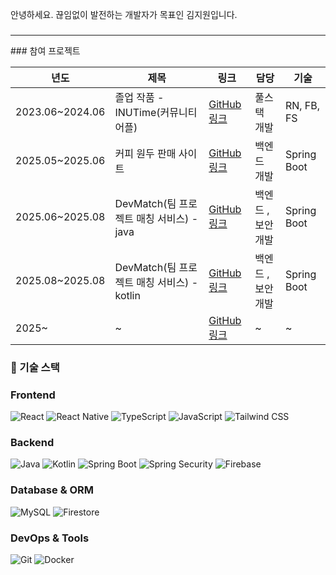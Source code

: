 안녕하세요. 끊임없이 발전하는 개발자가 목표인 김지원입니다. 

### 

<hr/>
### 참여 프로젝트

<table>
  <thead>
    <tr>
      <th>년도</th>
      <th>제목</th>
      <th>링크</th>
      <th>담당</th>
      <th>기술</th>
    </tr>
  </thead>
  <tbody>
    <tr>
      <td>2023.06~2024.06</td>
      <td>졸업 작품 - INUTime(커뮤니티 어플)</td>
      <td><a href="https://github.com/JIWONKIMS/INUTime">GitHub 링크</a></td>
      <td>풀스택 개발</td>
      <td>RN, FB, FS</td>
    </tr>
    <tr>
      <td>2025.05~2025.06</td>
      <td>커피 원두 판매 사이트</td>
      <td><a href="https://github.com/JIWONKIMS/NBE6-8-1-Team11">GitHub 링크</a></td>
      <td>백엔드 개발</td>
      <td>Spring Boot</td>
    </tr>
    <tr>
      <td>2025.06~2025.08</td>
      <td>DevMatch(팀 프로젝트 매칭 서비스) - java</td>
      <td><a href="https://github.com/JIWONKIMS/NBE6-8-2-Team08">GitHub 링크</a></td>
      <td>백엔드 , 보안 개발</td>
      <td>Spring Boot</td>
    </tr>
    <tr>
      <td>2025.08~2025.08</td>
      <td>DevMatch(팀 프로젝트 매칭 서비스) - kotlin</td>
      <td><a href="https://github.com/JIWONKIMS/NBE6-8-3-Team8">GitHub 링크</a></td>
      <td>백엔드 , 보안 개발</td>
      <td>Spring Boot</td>
    </tr>
    <tr>
      <td>2025~</td>
      <td>~</td>
      <td><a href="https://github.com/YourUsername/ProjectB">GitHub 링크</a></td>
      <td>~</td>
      <td>~</td>
    </tr>
  </tbody>
</table>

### 🔧 기술 스택

### Frontend
![React](https://img.shields.io/badge/React-61DAFB?style=for-the-badge&logo=react&logoColor=black)
![React Native](https://img.shields.io/badge/React%20Native-61DAFB?style=for-the-badge&logo=react-native&logoColor=black)
![TypeScript](https://img.shields.io/badge/TypeScript-3178C6?style=for-the-badge&logo=typescript&logoColor=white)
![JavaScript](https://img.shields.io/badge/JavaScript-F7DF1E?style=for-the-badge&logo=javascript&logoColor=black)
![Tailwind CSS](https://img.shields.io/badge/Tailwind%20CSS-06B6D4?style=for-the-badge&logo=tailwindcss&logoColor=white)

### Backend
![Java](https://img.shields.io/badge/Java-E35205?style=for-the-badge&logo=java&logoColor=white)
![Kotlin](https://img.shields.io/badge/Kotlin-7F52FF?style=for-the-badge&logo=kotlin&logoColor=white)
![Spring Boot](https://img.shields.io/badge/Spring%20Boot-6DB33F?style=for-the-badge&logo=springboot&logoColor=white)
![Spring Security](https://img.shields.io/badge/Spring%20Security-6DB33F?style=for-the-badge&logo=springsecurity&logoColor=white)
![Firebase](https://img.shields.io/badge/Firebase-FFCA28?style=for-the-badge&logo=firebase&logoColor=black)

### Database & ORM
![MySQL](https://img.shields.io/badge/MySQL-4479A1?style=for-the-badge&logo=mysql&logoColor=white)
![Firestore](https://img.shields.io/badge/Firestore-FFCA28?style=for-the-badge&logo=firebase&logoColor=black)

### DevOps & Tools
![Git](https://img.shields.io/badge/Git-F05032?style=for-the-badge&logo=git&logoColor=white)
![Docker](https://img.shields.io/badge/Docker-2496ED?style=for-the-badge&logo=docker&logoColor=white)


